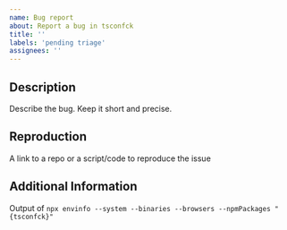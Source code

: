 ```yaml
---
name: Bug report
about: Report a bug in tsconfck
title: ''
labels: 'pending triage'
assignees: ''
---
```


<!--
!!! Please fill out the relevant information below.
!!! Failure to do so will lead to immediate close
-->

## Description

Describe the bug. Keep it short and precise.

## Reproduction

A link to a repo or a script/code to reproduce the issue

## Additional Information

Output of `npx envinfo --system --binaries --browsers --npmPackages "{tsconfck}"`
